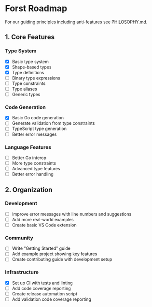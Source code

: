 # Forst Roadmap

For our guiding principles including anti-features see [PHILOSOPHY.md](./PHILOSOPHY.md).

## 1. Core Features

### Type System

- [x] Basic type system
- [x] Shape-based types
- [x] Type definitions
- [ ] Binary type expressions
- [ ] Type constraints
- [ ] Type aliases
- [ ] Generic types

### Code Generation

- [x] Basic Go code generation
- [ ] Generate validation from type constraints
- [ ] TypeScript type generation
- [ ] Better error messages

### Language Features

- [ ] Better Go interop
- [ ] More type constraints
- [ ] Advanced type features
- [ ] Better error handling

## 2. Organization

### Development

- [ ] Improve error messages with line numbers and suggestions
- [ ] Add more real-world examples
- [ ] Create basic VS Code extension

### Community

- [ ] Write "Getting Started" guide
- [ ] Add example project showing key features
- [ ] Create contributing guide with development setup

### Infrastructure

- [x] Set up CI with tests and linting
- [ ] Add code coverage reporting
- [ ] Create release automation script
- [ ] Add validation code coverage reporting
